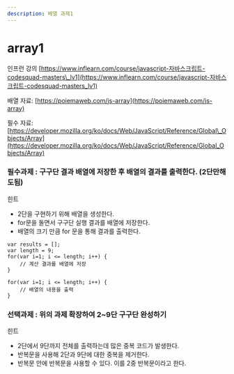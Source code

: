 ```yaml
---
description: 배열 과제1
---
```


# array1

인프런 강의 [https://www.inflearn.com/course/javascript-자바스크립트-codesquad-masters\_lv1](https://www.inflearn.com/course/javascript-자바스크립트-codesquad-masters_lv1)

배열 자료: [https://poiemaweb.com/js-array](https://poiemaweb.com/js-array)

필수 자료: [https://developer.mozilla.org/ko/docs/Web/JavaScript/Reference/Global\_Objects/Array](https://developer.mozilla.org/ko/docs/Web/JavaScript/Reference/Global_Objects/Array)

### 필수과제 : 구구단 결과 배열에 저장한 후 배열의 결과를 출력한다. \(2단만해도됨\) 

힌트

* 2단을 구현하기 위해 배열을 생성한다.
* for문을 돌면서 구구단 실행 결과를 배열에 저장한다.
* 배열의 크기 만큼 for 문을 통해 결과를 출력한다.

```text
var results = [];
var length = 9;
for(var i=1; i <= length; i++) {
    // 계산 결과를 배열에 저장
}

for(var i=1; i <= length; i++) {
    // 배열의 내용을 출력 
}
```

### 

### 선택과제 : 위의 과제 확장하여 2~9단 구구단 완성하기  

힌트 

* 2단에서 9단까지 전체를 출력하는데 많은 중복 코드가 발생한다.
* 반복문을 사용해 2단과 9단에 대한 중복을 제거한다.
* 반복문 안에 반복문을 사용할 수 있다. 이를 2중 반복문이라고 한다.

